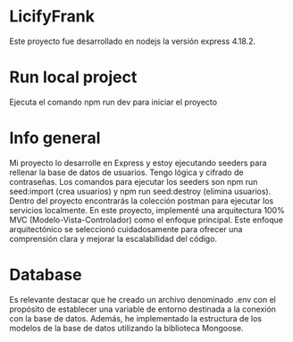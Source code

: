 # LicifyFrank

Este proyecto fue desarrollado en nodejs la versión express 4.18.2.

# Run local project

Ejecuta el comando npm run dev para iniciar el proyecto

# Info general

Mi proyecto lo desarrolle en Express y estoy ejecutando seeders para rellenar la base de datos de usuarios. Tengo lógica y cifrado de contraseñas. Los comandos para ejecutar los seeders son npm run seed:import (crea usuarios) y npm run seed:destroy (elimina usuarios).
Dentro del proyecto encontrarás la colección postman para ejecutar los servicios localmente.
En este proyecto, implementé una arquitectura 100% MVC (Modelo-Vista-Controlador) como el enfoque principal. Este enfoque arquitectónico se seleccionó cuidadosamente para ofrecer una comprensión clara y mejorar la escalabilidad del código.

# Database

Es relevante destacar que he creado un archivo denominado .env con el propósito de establecer una variable de entorno destinada a la conexión con la base de datos. Además, he implementado la estructura de los modelos de la base de datos utilizando la biblioteca Mongoose.
